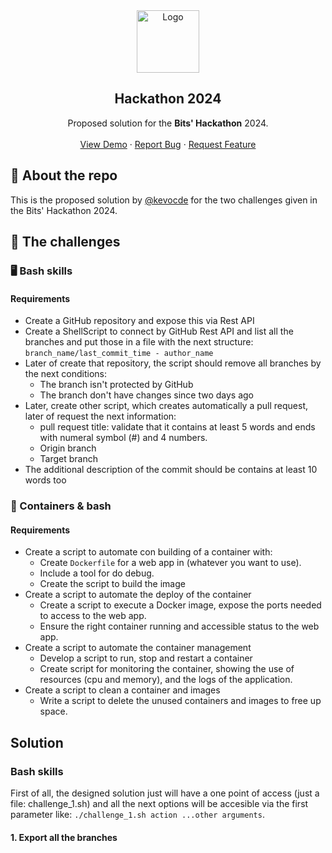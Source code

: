 <div align="center">
<a href="https://github.com/kevocde/bits-hackaton">
	<img src="https://www.bitsamericas.com/sites/default/files/logo-bits.png" alt="Logo" width="100">
</a>
  <h2 align="center">Hackathon 2024</h2>
  <p align="center">
    Proposed solution for the <strong>Bits' Hackathon</strong> 2024.
    <br />
    <br />
    <a href="https://kevocde.github.io/bits-hackaton" target="_blank">View Demo</a>
    ·
    <a href="https://github.com/kevocde/bits-hackaton/issues">Report Bug</a>
    ·
    <a href="https://github.com/kevocde/bits-hackaton/issues">Request Feature</a>
  </p>
</div>

## 📖 About the repo
This is the proposed solution by [@kevocde](https://github.com/kevocde) for the two challenges given in the Bits' Hackathon 2024.

## 🌅 The challenges
### 🖥 Bash skills
#### Requirements
- Create a GitHub repository and expose this via Rest API
- Create a ShellScript to connect by GitHub Rest API and list all the branches and put those in a file with the next structure: `branch_name/last_commit_time - author_name`
- Later of create that repository, the script should remove all branches by the next conditions:
	- The branch isn't protected by GitHub
	- The branch don't have changes since two days ago
- Later, create other script, which creates automatically a pull request, later of request the next information:
	- pull request title: validate that it contains at least 5 words and ends with numeral symbol (#) and 4 numbers.
	- Origin branch
	- Target branch
- The additional description of the commit should be contains at least 10 words too
### 🚢 Containers & bash
#### Requirements
- Create a script to automate con building of a container with:
	- Create `Dockerfile` for a web app in (whatever you want to use).
	- Include a tool for do debug.
	- Create the script to build the image
- Create a script to automate the deploy of the container
	- Create a script to execute a Docker image, expose the ports needed to access to the web app.
	- Ensure the right container running and accessible status to the web app.
- Create a script to automate the container management
	- Develop a script to run, stop and restart a container
	- Create script for monitoring the container, showing the use of resources (cpu and memory), and the logs of the application.
- Create a script to clean a container and images
	- Write a script to delete the unused containers and images to free up space.

## Solution
### Bash skills
First of all, the designed solution just will have a one point of access (just a file: challenge_1.sh) and all the next options will be accesible via the first parameter like: `./challenge_1.sh action ...other arguments`.

#### 1. Export all the branches

